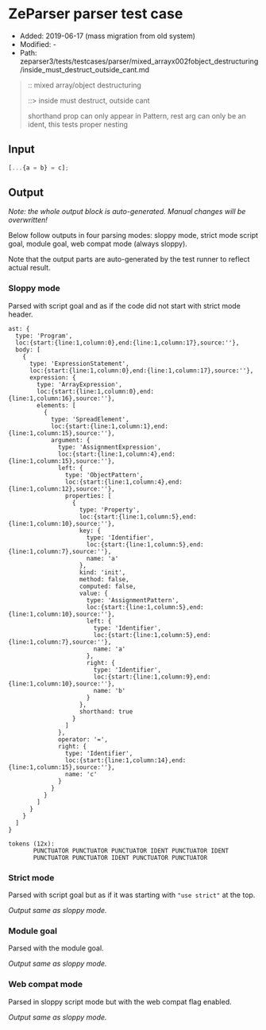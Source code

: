 # ZeParser parser test case

- Added: 2019-06-17 (mass migration from old system)
- Modified: -
- Path: zeparser3/tests/testcases/parser/mixed_arrayx002fobject_destructuring/inside_must_destruct_outside_cant.md

> :: mixed array/object destructuring
>
> ::> inside must destruct, outside cant
>
> shorthand prop can only appear in Pattern, rest arg can only be an ident, this tests proper nesting

## Input

`````js
[...{a = b} = c];
`````

## Output

_Note: the whole output block is auto-generated. Manual changes will be overwritten!_

Below follow outputs in four parsing modes: sloppy mode, strict mode script goal, module goal, web compat mode (always sloppy).

Note that the output parts are auto-generated by the test runner to reflect actual result.

### Sloppy mode

Parsed with script goal and as if the code did not start with strict mode header.

`````
ast: {
  type: 'Program',
  loc:{start:{line:1,column:0},end:{line:1,column:17},source:''},
  body: [
    {
      type: 'ExpressionStatement',
      loc:{start:{line:1,column:0},end:{line:1,column:17},source:''},
      expression: {
        type: 'ArrayExpression',
        loc:{start:{line:1,column:0},end:{line:1,column:16},source:''},
        elements: [
          {
            type: 'SpreadElement',
            loc:{start:{line:1,column:1},end:{line:1,column:15},source:''},
            argument: {
              type: 'AssignmentExpression',
              loc:{start:{line:1,column:4},end:{line:1,column:15},source:''},
              left: {
                type: 'ObjectPattern',
                loc:{start:{line:1,column:4},end:{line:1,column:12},source:''},
                properties: [
                  {
                    type: 'Property',
                    loc:{start:{line:1,column:5},end:{line:1,column:10},source:''},
                    key: {
                      type: 'Identifier',
                      loc:{start:{line:1,column:5},end:{line:1,column:7},source:''},
                      name: 'a'
                    },
                    kind: 'init',
                    method: false,
                    computed: false,
                    value: {
                      type: 'AssignmentPattern',
                      loc:{start:{line:1,column:5},end:{line:1,column:10},source:''},
                      left: {
                        type: 'Identifier',
                        loc:{start:{line:1,column:5},end:{line:1,column:7},source:''},
                        name: 'a'
                      },
                      right: {
                        type: 'Identifier',
                        loc:{start:{line:1,column:9},end:{line:1,column:10},source:''},
                        name: 'b'
                      }
                    },
                    shorthand: true
                  }
                ]
              },
              operator: '=',
              right: {
                type: 'Identifier',
                loc:{start:{line:1,column:14},end:{line:1,column:15},source:''},
                name: 'c'
              }
            }
          }
        ]
      }
    }
  ]
}

tokens (12x):
       PUNCTUATOR PUNCTUATOR PUNCTUATOR IDENT PUNCTUATOR IDENT
       PUNCTUATOR PUNCTUATOR IDENT PUNCTUATOR PUNCTUATOR
`````

### Strict mode

Parsed with script goal but as if it was starting with `"use strict"` at the top.

_Output same as sloppy mode._

### Module goal

Parsed with the module goal.

_Output same as sloppy mode._

### Web compat mode

Parsed in sloppy script mode but with the web compat flag enabled.

_Output same as sloppy mode._
